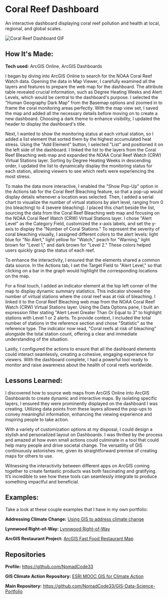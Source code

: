 # Coral Reef Dashboard
An interactive dashboard displaying coral reef pollution and health at local, regional, and global scales.

<img alt = "Coral Reef Dashboard GIF" img src="./Coral Reef Bleaching Dashboard_EmekaEmeche (1).gif"/>

## How It's Made:

**Tech used:** ArcGIS Online, ArcGIS Dashboards

I began by diving into ArcGIS Online to search for the NOAA Coral Reef Watch data. Opening the data in Map Viewer, I carefully examined all the layers and features to prepare the web map for the dashboard. The attribute table revealed crucial information, such as Degree Heating Weeks and Alert Levels, which would be central to the dashboard's purpose. I selected the "Human Geography Dark Map" from the Basemap options and zoomed in to frame the coral monitoring areas perfectly. With the map view set, I saved the map and added all the necessary details before moving on to create a new dashboard. Choosing a dark theme to enhance visibility, I updated the header to display the dashboard's title.

Next, I wanted to show the monitoring status at each virtual station, so I added a list element that sorted them by the highest accumulated heat stress. Using the "Add Element" button, I selected "List" and positioned it on the left side of the dashboard. I linked the list to the layers from the Coral Reef Bleaching web map and expanded the NOAA Coral Reef Watch (CRW) Virtual Stations layer. Sorting by Degree Heating Weeks in descending order, I updated the list to dynamically display the monitoring status for each station, allowing viewers to see which reefs were experiencing the most stress.

To make the data more interactive, I enabled the "Show Pop-Up" option in the Actions tab for the Coral Reef Bleaching feature, so that a pop-up would display details whenever a location was selected. Then, I added a serial chart to visualize the number of virtual stations by alert level, ranging from 0 (no bleaching) to 4 (severe bleaching). I placed this chart beside the list, sourcing the data from the Coral Reef Bleaching web map and focusing on the NOAA Coral Reef Watch (CRW) Virtual Stations layer. I chose "Alert Level" as the Category Field, customized the x-axis labels, and set the y-axis to display the "Number of Coral Stations." To represent the severity of coral bleaching visually, I assigned different colors to the alert levels: light blue for "No Alert," light yellow for "Watch," peach for "Warning," light brown for "Level 1," and dark brown for "Level 2." These colors helped users quickly grasp the status of each reef.

To enhance the interactivity, I ensured that the elements shared a common data source. In the Actions tab, I set the Target Field to "Alert Level," so that clicking on a bar in the graph would highlight the corresponding locations on the map.

For a final touch, I added an indicator element at the top left corner of the map to display dynamic summary statistics. This indicator showed the number of virtual stations where the coral reef was at risk of bleaching. I linked it to the Coral Reef Bleaching web map from the NOAA Coral Reef Watch (CRW) Virtual Stations layer. Using the Data Options pane, I built an expression filter stating "Alert Level Greater Than Or Equal to 3" to highlight stations with Level 1 or 2 alerts. To provide context, I included the total number of stations in the reference section and chose "Statistic" as the reference type. The indicator now read, "Coral reefs at risk of bleaching" alongside the total station count, offering a clear and immediate understanding of the situation.

Lastly, I configured the actions to ensure that all the dashboard elements could interact seamlessly, creating a cohesive, engaging experience for viewers. With the dashboard complete, I had a powerful tool ready to monitor and raise awareness about the health of coral reefs worldwide.

## Lessons Learned:

I discovered how to source web maps from ArcGIS Online into ArcGIS Dashboards to create dynamic and interactive maps. By isolating specific layers, I ensured they were prominently displayed on the dashboard I was creating. Utilizing data points from these layers allowed the pop-ups to convey meaningful information, enhancing the viewing experience and inspiring people to take action. 

With a variety of customization options at my disposal, I could design a stylish and personalized layout on Dashboards. I was thrilled by the process and amazed at how even small actions could culminate in a tool that could help many people and drive societal change. The versatility of GIS continuously astonishes me, given its straightforward premise of creating maps for others to use.

Witnessing the interactivity between different apps on ArcGIS coming together to create fantastic products was both fascinating and gratifying. It’s incredible to see how these tools can seamlessly integrate to produce something impactful and beneficial.

## Examples:
Take a look at these couple examples that I have in my own portfolio:

**Addressing Climate Change:** [Using GIS to address climate change](https://github.com/NomadCode33/GIS-Data-Science-Portfolio/blob/main/ESRI-MOOC-GIS-for-Climate-Action/Addressing-Climate-Change/README.md)

**Lynnwood Right-of-Way:** [Lynnwood Right-of-Way](https://github.com/NomadCode33/GIS-Data-Science-Portfolio/tree/main/Furtado-and-Associates-Projects/Lynnwood%20Right-of-Way)

**ArcGIS Restaurant Project:** [ArcGIS Fast Food Restaurant Map](https://github.com/NomadCode33/GIS-Data-Science-Portfolio/tree/main/ArcGIS-Restaurant-Project)

## Repositories
**Profile:** https://github.com/NomadCode33

**GIS Climate Action Repository:** [ESRI MOOC GIS for Climate Action](https://github.com/NomadCode33/GIS-Data-Science-Portfolio/tree/main/ESRI-MOOC-GIS-for-Climate-Action)

**Main Repository:** https://github.com/NomadCode33/GIS-Data-Science-Portfolio
